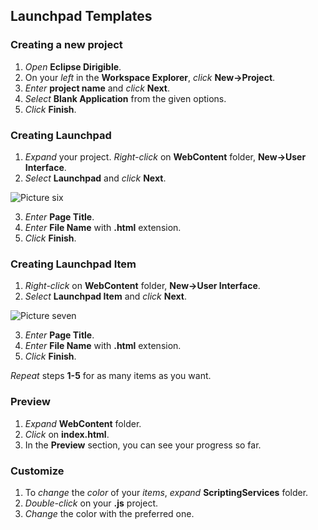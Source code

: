 ## Launchpad Templates

### Creating a new project
1. *Open* **Eclipse Dirigible**.
2. On your *left* in the **Workspace Explorer**, *click* **New->Project**. 
3. *Enter* **project name** and *click* **Next**. 
4. *Select* **Blank Application** from the given options.
5. *Click* **Finish**.

### Creating Launchpad
1. *Expand* your project. *Right-click* on **WebContent** folder, **New->User Interface**. 
2. *Select* **Launchpad** and *click* **Next**.

![Picture six](https://github.com/dirigiblelabs/curriculum/blob/master/DayanaVeselinova/Documentation/6.PNG)

3. *Enter* **Page Title**. 
4. *Enter* **File Name** with **.html** extension.
5. *Click* **Finish**.

### Creating Launchpad Item
1. *Right-click* on **WebContent** folder, **New->User Interface**. 
2. *Select* **Launchpad Item** and *click* **Next**.

![Picture seven](https://github.com/dirigiblelabs/curriculum/blob/master/DayanaVeselinova/Documentation/7.PNG)

3. *Enter* **Page Title**.
4. *Enter* **File Name** with **.html** extension.
5. *Click* **Finish**.

*Repeat* steps **1-5** for as many items as you want.

### Preview
1. *Expand* **WebContent** folder.
2. *Click* on **index.html**.
3. In the **Preview** section, you can see your progress so far.

### Customize
1. To *change* the *color* of your *items*, *expand* **ScriptingServices** folder.
2. *Double-click* on your **.js** project. 
3. *Change* the color with the preferred one.







